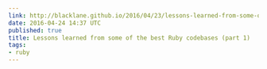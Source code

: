```yaml
---
link: http://blacklane.github.io/2016/04/23/lessons-learned-from-some-of-the-best-ruby-codebases-part-1/
date: 2016-04-24 14:37 UTC
published: true
title: Lessons learned from some of the best Ruby codebases (part 1)
tags:
- ruby
---
```



